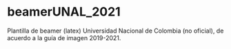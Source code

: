 # beamerUNAL_2021
Plantilla de beamer (latex) Universidad Nacional de Colombia (no oficial), de acuerdo a la guía de imagen 2019-2021.
